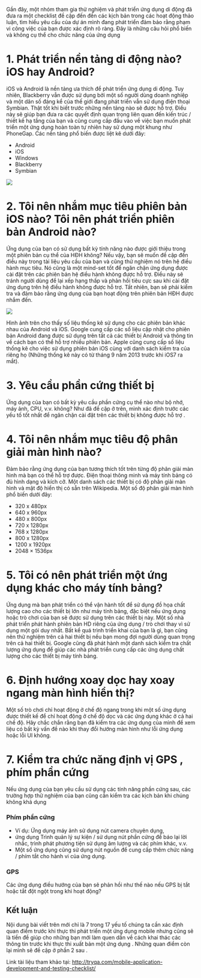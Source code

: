 Gần đây, một nhóm tham gia thử nghiệm và phát triển ứng dụng di động đã đưa ra một checklist đề cập đến đến các kịch bản trong các hoạt động thảo luận, tìm hiểu yêu cầu của dự án mình đang phát triển đảm bảo rằng phạm vi công việc của bạn được xác định rõ ràng. Đây là những câu hỏi phổ biến và không cụ thể cho chức năng của ứng dụng  
# 1. Phát triển nền tảng di động nào? iOS hay Android?
iOS và Android là nền tảng ưa thích để phát triển ứng dụng di động. Tuy nhiên, Blackberry vẫn được sử dụng bởi một số người dùng doanh nghiệp và một dân số đáng kể của thế giới đang phát triển vẫn sử dụng điện thoại Symbian. Thật tốt khi biết  trước những nền tảng nào sẽ được hỗ trợ. Điều này sẽ giúp bạn đưa ra các quyết định quan trọng liên quan đến kiến trúc / thiết kế hạ tầng  của bạn và cũng cung cấp đầu vào về việc bạn muốn phát triển một ứng dụng hoàn toàn tự nhiên hay sử dụng một khung như PhoneGap. Các nền tảng phổ biến được liệt kê dưới đây:

* Android
* iOS
* Windows
* Blackberry
* Symbian

![](https://images.viblo.asia/f355c7bc-c52d-4e80-8dd8-93fd2672c9be.jpg)
 
# 2. Tôi nên nhắm mục tiêu phiên bản iOS nào? Tôi nên phát triển phiên bản Android nào?
Ứng dụng của bạn có sử dụng bất kỳ tính năng nào được giới thiệu trong một phiên bản cụ thể của HĐH không? Nếu vậy, bạn sẽ muốn đề cập đến điều này trong tài liệu yêu cầu của bạn và cũng thử nghiệm nó trên hệ điều hành mục tiêu. Nó cũng là một mind-set tốt để ngăn chặn ứng dụng được cài đặt trên các phiên bản hệ điều hành không được hỗ trợ. Điều này sẽ tránh người dùng để lại xếp hạng thấp và phản hồi tiêu cực sau khi cài đặt ứng dụng trên hệ điều hành không được hỗ trợ. Tất nhiên, bạn sẽ phải kiểm tra và đảm bảo rằng ứng dụng của bạn hoạt động trên phiên bản HĐH được nhắm đến.

![](https://images.viblo.asia/2cdf6f07-160b-41a5-9cc5-a0362e7bdf8a.png)

Hình ảnh trên cho thấy số liệu thống kê sử dụng cho các phiên bản khác nhau của Android và iOS. Google cung cấp các số liệu cập nhật cho phiên bản Android đang được sử dụng trên tất cả các thiết bị Android và thông tin về cách bạn có thể hỗ trợ nhiều phiên bản. Apple cũng cung cấp số liệu thống kê cho việc sử dụng phiên bản iOS cùng với danh sách kiểm tra của riêng họ (Những thống kê này có từ tháng 9 năm 2013 trước khi iOS7 ra mắt).

# 3. Yêu cầu phần cứng thiết bị
Ứng dụng của bạn có bất kỳ yêu cầu phần cứng cụ thể nào như bộ nhớ, máy ảnh, CPU, v.v. không? Như đã đề cập ở trên,  mình xác định trước các yếu tố tốt nhất để ngăn chặn cài đặt trên các thiết bị không được hỗ trợ  .  

# 4. Tôi nên nhắm mục tiêu độ phân giải màn hình nào?
Đảm bảo rằng ứng dụng của bạn tương thích tốt trên từng độ phân giải màn hình mà bạn có thể hỗ trợ được. Điện thoại thông minh và máy tính bảng có đủ hình dạng và kích cỡ. Một danh sách các thiết bị có độ phân giải màn hình và mật độ hiển thị có sẵn trên Wikipedia. Một số độ phân giải màn hình phổ biến dưới đây:

* 320 x 480px
* 640 x 960px
* 480 x 800px
* 720 x 1280px
* 768 x 1280px
* 800 x 1280px
* 1200 x 1920px
* 2048 × 1536px


# 5. Tôi có nên phát triển một ứng dụng khác cho máy tính bảng?
Ứng dụng mà bạn phát triển có thể vận hành tốt để sử dụng đồ họa chất lượng cao cho các thiết bị lớn như máy tính bảng, đặc biệt nếu ứng dụng hoặc trò chơi của bạn  sẽ được sử dụng trên các thiết bị này. Một số nhà phát triển phát hành phiên bản HD riêng của ứng dụng / trò chơi thay vì sử dụng một gói duy nhất. Bất kể quá trình triển khai của bạn là gì, bạn cũng nên thử nghiệm trên cả hai thiết bị nếu bạn mong đợi người dùng quan trọng trên cả hai thiết bị. Google cũng đã phát hành một danh sách kiểm tra chất lượng ứng dụng để giúp các nhà phát triển cung cấp các ứng dụng chất lượng cho các thiết bị máy tính bảng.

# 6. Định hướng xoay dọc hay xoay ngang màn hình hiển thị?
Một số trò chơi chỉ hoạt động ở chế độ ngang trong khi một số ứng dụng được thiết kế để chỉ hoạt động ở chế độ dọc và các ứng dụng khác ở cả hai chế độ. Hãy chắc chắn rằng bạn đã kiểm tra các ứng dụng của mình để xem liệu có bất kỳ vấn đề nào khi thay đổi hướng màn hình như lỗi ứng dụng hoặc lỗi UI không.

# 7. Kiểm tra chức năng định vị GPS , phím phần cứng
Nếu ứng dụng của bạn yêu cầu sử dụng các tính năng phần cứng sau, các trường hợp thử nghiệm của bạn cũng cần kiểm tra các kịch bản khi chúng không khả dụng 

### Phím phần cứng
- Ví dụ: Ứng dụng máy ảnh sử dụng nút camera chuyên dụng, 
- ứng dụng Trình quản lý sự kiện / sử dụng nút phần cứng để báo lại lời nhắc, trình phát phương tiện sử dụng âm lượng và các phím khác, v.v. 
- Một số ứng dụng cũng sử dụng nút nguồn để cung cấp thêm chức năng / phím tắt cho hành vi của ứng dụng.
### GPS
Các ứng dụng điều hướng của bạn sẽ phản hồi như thế nào nếu GPS bị tắt hoặc tắt đột ngột trong khi hoạt động?
## Kết luận
Nội dung bài viết trên mới chỉ là 7  trong 17 yếu tố chúng ta cần xác định quan điểm trước khi thực thi phát triển một ứng dụng mobile nhưng cũng sẽ là tiền đề giúp cho những bạn mới làm quen dần về cách khai thác các thông tin trước khi thực thi xuất bản một ứng dụng . Những quan điểm còn lại mình sẽ đề cập ở phần 2 sau .

Link tài liệu tham khảo tại: http://tryqa.com/mobile-application-development-and-testing-checklist/